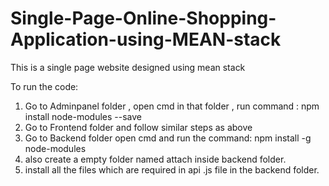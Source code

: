 # Single-Page-Online-Shopping-Application-using-MEAN-stack
This is a single page website designed using mean stack

To run the code:
1. Go to Adminpanel folder , open cmd in that folder , run command : npm install node-modules --save
2. Go to Frontend folder and follow similar steps as above 
3. Go to Backend folder open cmd and run the command: npm install -g node-modules
4. also create a  empty folder named attach inside backend folder.
5. install all the  files which are required in api .js file in the backend folder.

